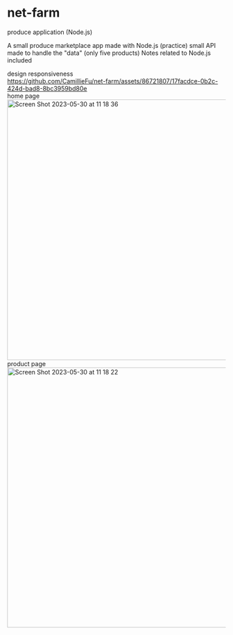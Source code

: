 # net-farm
produce application (Node.js)

A small produce marketplace app made with Node.js (practice)
small API made to handle the "data" (only five products)
Notes related to Node.js included

design responsiveness <br />
https://github.com/CamillieFu/net-farm/assets/86721807/17facdce-0b2c-424d-bad8-8bc3959bd80e
<br />
home page <br />
<img width="600" alt="Screen Shot 2023-05-30 at 11 18 36" src="https://github.com/CamillieFu/net-farm/assets/86721807/d825f06e-9791-4628-943d-cd1232831efa">
<br />
product page <br />
<img width="599" alt="Screen Shot 2023-05-30 at 11 18 22" src="https://github.com/CamillieFu/net-farm/assets/86721807/8c1dd5a4-baef-4076-8b9b-bd33966eed0a">
<br />
